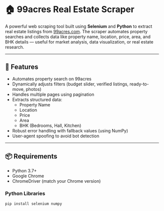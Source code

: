 # 🏠 99acres Real Estate Scraper

A powerful web scraping tool built using **Selenium** and **Python** to extract real estate listings from [99acres.com](https://www.99acres.com). The scraper automates property searches and collects data like property name, location, price, area, and BHK details — useful for market analysis, data visualization, or real estate research.

---

## 🚀 Features

- Automates property search on 99acres
- Dynamically adjusts filters (budget slider, verified listings, ready-to-move, photos)
- Handles multiple pages using pagination
- Extracts structured data:
  - Property Name
  - Location
  - Price
  - Area
  - BHK (Bedrooms, Hall, Kitchen)
- Robust error handling with fallback values (using NumPy)
- User-agent spoofing to avoid bot detection

---

## 📦 Requirements

- Python 3.7+
- Google Chrome
- ChromeDriver (match your Chrome version)

### Python Libraries

```bash
pip install selenium numpy
